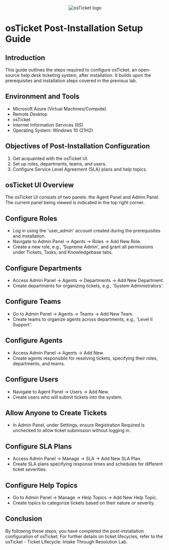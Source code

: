 <p align="center">
<img src="https://i.imgur.com/Clzj7Xs.png" alt="osTicket logo"/>
</p>

# osTicket Post-Installation Setup Guide

## Introduction
This guide outlines the steps required to configure osTicket, an open-source help desk ticketing system, after installation. It builds upon the prerequisites and installation steps covered in the previous lab.

## Environment and Tools
- Microsoft Azure (Virtual Machines/Compute)
- Remote Desktop
- osTicket
- Internet Information Services (IIS)
- Operating System: Windows 10 (21H2)

## Objectives of Post-Installation Configuration
1. Get acquainted with the osTicket UI.
2. Set up roles, departments, teams, and users.
3. Configure Service Level Agreement (SLA) plans and help topics.

## osTicket UI Overview
The osTicket UI consists of two panels: the Agent Panel and Admin Panel. The current panel being viewed is indicated in the top right corner.

## Configure Roles
- Log in using the 'user_admin' account created during the prerequisites and installation.
- Navigate to Admin Panel -> Agents -> Roles -> Add New Role.
- Create a new role, e.g., 'Supreme Admin', and grant all permissions under Tickets, Tasks, and Knowledgebase tabs.

## Configure Departments
- Access Admin Panel -> Agents -> Departments -> Add New Department.
- Create departments for organizing tickets, e.g., 'System Administrators'.

## Configure Teams
- Go to Admin Panel -> Agents -> Teams -> Add New Team.
- Create teams to organize agents across departments, e.g., 'Level II Support'.

## Configure Agents
- Access Admin Panel -> Agents -> Add New.
- Create agents responsible for resolving tickets, specifying their roles, departments, and teams.

## Configure Users
- Navigate to Agent Panel -> Users -> Add New.
- Create users who will submit tickets into the system.

## Allow Anyone to Create Tickets
- In Admin Panel, under Settings, ensure Registration Required is unchecked to allow ticket submission without logging in.

## Configure SLA Plans
- Access Admin Panel -> Manage -> SLA -> Add New SLA Plan.
- Create SLA plans specifying response times and schedules for different ticket severities.

## Configure Help Topics
- Go to Admin Panel -> Manage -> Help Topics -> Add New Help Topic.
- Create topics to categorize tickets based on their nature or severity.

## Conclusion
By following these steps, you have completed the post-installation configuration of osTicket. For further details on ticket lifecycles, refer to the osTicket - Ticket Lifecycle: Intake Through Resolution Lab.
